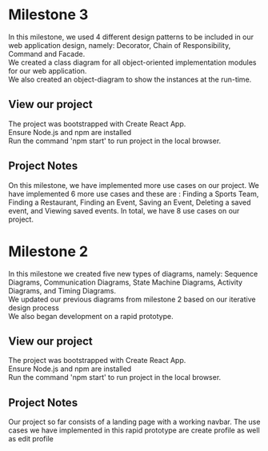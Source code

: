 # Milestone 3 
In this milestone, we used 4 different design patterns to be included in our web application design, namely:  Decorator, Chain of Responsibility, Command and Facade. <br>
We created a class diagram for all object-oriented implementation modules for our web application. <br>
We also created an object-diagram to show the instances at the run-time. 

## View our project
The project was bootstrapped with Create React App. <br>
Ensure Node.js and npm are installed <br>
Run the command 'npm start' to run project in the local browser.

## Project Notes
On this milestone, we have implemented more use cases on our project. We have implemented 6 more use cases and these are : Finding a Sports Team, Finding a Restaurant, Finding an Event, Saving an Event, Deleting a saved event, and Viewing saved events. In total, we have 8 use cases on our project. 


# Milestone 2
In this milestone we created five new types of diagrams, namely: Sequence Diagrams, Communication Diagrams, State Machine Diagrams, Activity Diagrams, and Timing Diagrams.<br>
We updated our previous diagrams from milestone 2 based on our iterative design process <br>
We also began development on a rapid prototype. 

## View our project
The project was bootstrapped with Create React App. <br>
Ensure Node.js and npm are installed <br>
Run the command 'npm start' to run project in the local browser.

## Project Notes
Our project so far consists of a landing page with a working navbar. The use cases we have implemented in this rapid prototype are create profile as well as edit profile
